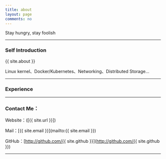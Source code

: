 ```yaml
---
title: about
layout: page
comments: no
---
```


Stay hungry, stay foolish

---
### Self Introduction

{{ site.about }}

Linux kernel、Docker/Kubernetes、Networking、Distributed Storage...

---
### Experience



----

### Contact Me：

Website：([{{ site.url }}])

Mail：[{{ site.email }}](mailto:{{ site.email }})

GitHub：[http://github.com/{{ site.github }}](http://github.com/{{ site.github }})

----
